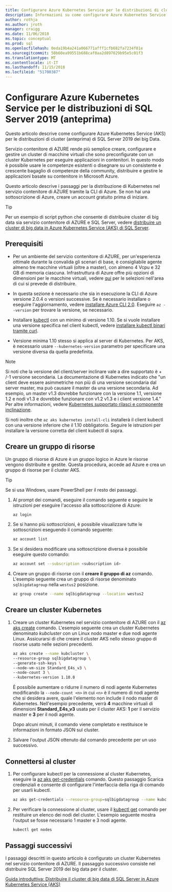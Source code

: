```yaml
---
title: Configurare Azure Kubernetes Service per le distribuzioni di cluster di SQL Server 2019 dei big Data | Microsoft Docs
description: Informazioni su come configurare Azure Kubernetes Service (AKS) per le distribuzioni di cluster (anteprima) di SQL Server 2019 dei big Data.
author: rothja
ms.author: jroth
manager: craigg
ms.date: 11/06/2018
ms.topic: conceptual
ms.prod: sql
ms.openlocfilehash: 0eda19b4a241a066771afff1cfb682fa7234f81e
ms.sourcegitcommit: 50b60ea99551b688caf0aa2d897029b95e5c01f3
ms.translationtype: MT
ms.contentlocale: it-IT
ms.lasthandoff: 11/15/2018
ms.locfileid: "51700387"
---
```

# <a name="configure-azure-kubernetes-service-for-sql-server-2019-preview-deployments"></a>Configurare Azure Kubernetes Service per le distribuzioni di SQL Server 2019 (anteprima)

Questo articolo descrive come configurare Azure Kubernetes Service (AKS) per le distribuzioni di cluster (anteprima) di SQL Server 2019 dei big Data. 

Servizio contenitore di AZURE rende più semplice creare, configurare e gestire un cluster di macchine virtuali che sono preconfigurate con un cluster Kubernetes per eseguire applicazioni in contenitori. In questo modo è possibile usare le competenze esistenti o disegnare su un consistente e crescente bagaglio di competenze della community, distribuire e gestire le applicazioni basate su contenitore in Microsoft Azure.

Questo articolo descrive i passaggi per la distribuzione di Kubernetes nel servizio contenitore di AZURE tramite la CLI di Azure. Se non hai una sottoscrizione di Azure, creare un account gratuito prima di iniziare.

> [!TIP] 
> Per un esempio di script python che consente di distribuire cluster di big data sia servizio contenitore di AZURE e SQL Server, vedere [distribuire un cluster di big data in Azure Kubernetes Service (AKS) di SQL Server](https://github.com/Microsoft/sql-server-samples/tree/master/samples/features/sql-big-data-cluster/deployment/aks).

## <a name="prerequisites"></a>Prerequisiti

- Per un ambiente del servizio contenitore di AZURE, per un'esperienza ottimale durante la convalida gli scenari di base, è consigliabile agente almeno tre macchine virtuali (oltre a master), con almeno 4 Vcpu e 32 GB di memoria ciascuna. Infrastruttura di Azure offre più opzioni di dimensioni per le macchine virtuali, vedere [qui](https://docs.microsoft.com/azure/virtual-machines/windows/sizes) per le selezioni nell'area di cui si prevede di distribuire.
  
- In questa sezione è necessario che sia in esecuzione la CLI di Azure versione 2.0.4 o versioni successive. Se è necessario installare o eseguire l'aggiornamento, vedere [installare Azure CLI 2.0](https://docs.microsoft.com/cli/azure/install-azure-cli). Eseguire `az --version` per trovare la versione, se necessario.

- Installare [kubectl](https://kubernetes.io/docs/tasks/tools/install-kubectl/) con un minimo di versione 1.10. Se si vuole installare una versione specifica nel client kubectl, vedere [installare kubectl binari tramite curl](https://kubernetes.io/docs/tasks/tools/install-kubectl/#install-kubectl). 

- Versione minima 1.10 stesso si applica al server di Kubernetes. Per AKS, è necessario usare `--kubernetes-version` parametro per specificare una versione diversa da quella predefinita.

> [!NOTE]
Si noti che la versione del client/server inclinare vale a dire supportato è + /-1 versione secondaria. La documentazione di Kubernetes indicato che "un client deve essere asimmetriche non più di una versione secondaria dal server master, ma può causare il master da una versione secondaria. Ad esempio, un master v1.3 dovrebbe funzionare con la versione 1.1, versione 1.2 e nodi v1.3 e dovrebbe funzionare con v1.2 v1.3 e i client versione 1.4." Per altre informazioni, vedere [Kubernetes supportato rilasci e componente inclinazione](https://github.com/kubernetes/community/blob/master/contributors/design-proposals/release/versioning.md#supported-releases-and-component-skew).

Si noti inoltre che `az aks kubernetes install-cli` installerà il client kubectl con una versione inferiore che il 1.10 obbligatorio. Seguire le istruzioni per installare la versione corretta del client kubectl di sopra.

## <a name="create-a-resource-group"></a>Creare un gruppo di risorse

Un gruppo di risorse di Azure è un gruppo logico in Azure le risorse vengono distribuite e gestite. Questa procedura, accede ad Azure e crea un gruppo di risorse per il cluster AKS.

> [!TIP]
> Se si usa Windows, usare PowerShell per il resto dei passaggi.

1. Al prompt dei comandi, eseguire il comando seguente e seguire le istruzioni per eseguire l'accesso alla sottoscrizione di Azure:

    ```bash
    az login
    ```

1. Se si hanno più sottoscrizioni, è possibile visualizzare tutte le sottoscrizioni eseguendo il comando seguente:

   ```bash
   az account list
   ```

1. Se si desidera modificare una sottoscrizione diversa è possibile eseguire questo comando:

   ```bash
   az account set --subscription <subscription id>
   ```

1. Creare un gruppo di risorse con il **creare il gruppo di az** comando. L'esempio seguente crea un gruppo di risorse denominato `sqlbigdatagroup` nella `westus2` posizione.

   ```bash
   az group create --name sqlbigdatagroup --location westus2
   ```

## <a name="create-a-kubernetes-cluster"></a>Creare un cluster Kubernetes

1. Creare un cluster Kubernetes nel servizio contenitore di AZURE con il [az aks create](https://docs.microsoft.com/cli/azure/aks) comando. L'esempio seguente crea un cluster Kubernetes denominato *kubcluster* con un Linux nodo master e due nodi agente Linux. Assicurarsi di che creare il cluster AKS nello stesso gruppo di risorse usato nelle sezioni precedenti.

    ```bash
   az aks create --name kubcluster \
    --resource-group sqlbigdatagroup \
    --generate-ssh-keys \
    --node-vm-size Standard_E4s_v3 \
    --node-count 3 \
    --kubernetes-version 1.10.8
    ```

    È possibile aumentare o ridurre il numero di nodi agente Kubernetes modificando la `--node-count <n>` in cui `<n>` è il numero di nodi agente che si desidera avere, quale l'elemento non include il nodo master di Kubernetes. Nell'esempio precedente, verrà **4** macchine virtuali di dimensioni **Standard_E4s_v3** usata per il cluster AKS: **1** per il servizio master e **3** per il nodi agente.

    Dopo alcuni minuti, il comando viene completato e restituisce le informazioni in formato JSON sul cluster.

1. Salvare l'output JSON ottenuto dal comando precedente per un uso successivo.

## <a name="connect-to-the-cluster"></a>Connettersi al cluster

1. Per configurare kubectl per la connessione al cluster Kubernetes, eseguire la [az aks get-credentials](https://docs.microsoft.com/cli/azure/aks?view=azure-cli-latest#az-aks-get-credentials) comando. Questo passaggio Scarica credenziali e consente di configurare l'interfaccia della riga di comando per usarli kubectl.

   ```bash
   az aks get-credentials --resource-group=sqlbigdatagroup --name kubcluster
   ```

1. Per verificare la connessione al cluster, usare il [kubectl get](https://kubernetes.io/docs/reference/generated/kubectl/kubectl-commands) comando per restituire un elenco dei nodi del cluster.  L'esempio seguente mostra l'output se fosse necessario 1 master e 3 nodi agente.

   ```bash
   kubectl get nodes
   ```

## <a name="next-steps"></a>Passaggi successivi

I passaggi descritti in questo articolo è configurato un cluster Kubernetes nel servizio contenitore di AZURE. Il passaggio successivo consiste nel distribuire SQL Server 2019 dei big data per il cluster.

[Guida introduttiva: Distribuire il cluster di big data di SQL Server in Azure Kubernetes Service (AKS)](quickstart-big-data-cluster-deploy.md)
